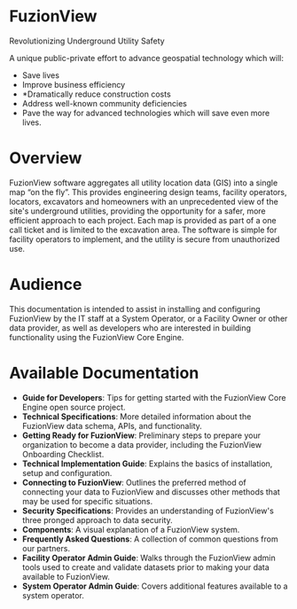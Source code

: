 FuzionView
===========

Revolutionizing Underground Utility Safety

A unique public-private effort to advance geospatial technology which will:
* Save lives
* Improve business efficiency
* *Dramatically reduce construction costs
* Address well-known community deficiencies
* Pave the way for advanced technologies which will save even more lives.


Overview
========
FuzionView software aggregates all utility location data (GIS) into a single map “on the fly”.  This provides engineering design teams, facility operators, locators, excavators and homeowners with an unprecedented view of the site's underground utilities, providing the opportunity for a safer, more efficient approach to each project.  Each map is provided as part of a one call ticket and is limited to the excavation area.  The software is simple for facility operators to implement, and the utility is secure from unauthorized use.

Audience
=========

This documentation is intended to assist in installing and configuring FuzionView by the IT staff at a System Operator, or a Facility Owner or other data provider, as well as developers who are interested in building functionality using the FuzionView Core Engine.

Available Documentation
========================

   * **Guide for Developers**: Tips for getting started with the FuzionView Core Engine open source project.
   * **Technical Specifications**: More detailed information about the FuzionView data schema, APIs, and functionality.
   * **Getting Ready for FuzionView**: Preliminary steps to prepare your organization to become a data provider, including the FuzionView Onboarding Checklist.
   * **Technical Implementation Guide**: Explains the basics of installation, setup and configuration.
   * **Connecting to FuzionView**: Outlines the preferred method of connecting your data to FuzionView and discusses other methods that may be used for specific situations.
   * **Security Specifications**: Provides an understanding of FuzionView's three pronged approach to data security.
   * **Components**: A visual explanation of a FuzionView system. 
   * **Frequently Asked Questions**: A collection of common questions from our partners.
   * **Facility Operator Admin Guide**: Walks through the FuzionView admin tools used to create and validate datasets prior to making your data available to FuzionView.
   * **System Operator Admin Guide**: Covers additional features available to a system operator.

